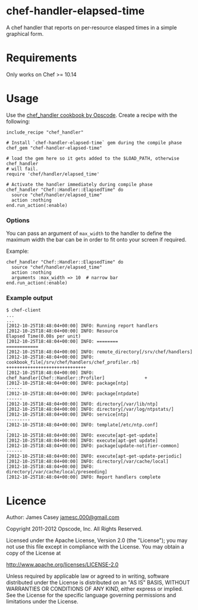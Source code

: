 chef-handler-elapsed-time
=========================

A chef handler that reports on per-resource elasped times in a simple graphical form.

Requirements
============

Only works on Chef >= 10.14

Usage
=====

Use the
[chef_handler cookbook by Opscode](http://community.opscode.com/cookbooks/chef_handler).
Create a recipe with the following:

    include_recipe "chef_handler"

    # Install `chef-handler-elapsed-time` gem during the compile phase
    chef_gem "chef-handler-elapsed-time"

    # load the gem here so it gets added to the $LOAD_PATH, otherwise chef_handler
    # will fail.
    require 'chef/handler/elapsed_time'

    # Activate the handler immediately during compile phase
    chef_handler "Chef::Handler::ElapsedTime" do
      source "chef/handler/elapsed_time"
      action :nothing
    end.run_action(:enable)

### Options

You can pass an argument of `max_width` to the handler to define the
maximum width the bar can be in order to fit onto your screen if
required.

Example:

    chef_handler "Chef::Handler::ElapsedTime" do
      source "chef/handler/elapsed_time"
      action :nothing
      arguments :max_width => 10  # narrow bar
    end.run_action(:enable)

### Example output

    $ chef-client
    ...
    ...
    [2012-10-25T18:48:04+00:00] INFO: Running report handlers
    [2012-10-25T18:48:04+00:00] INFO: Resource                                            Elapsed Time(0.08s per unit)
    [2012-10-25T18:48:04+00:00] INFO: ========                                            ============
    [2012-10-25T18:48:04+00:00] INFO: remote_directory[/srv/chef/handlers]
    [2012-10-25T18:48:04+00:00] INFO: cookbook_file[/srv/chef/handlers/chef_profiler.rb]  ++++++++++++++++++++++++++++++
    [2012-10-25T18:48:04+00:00] INFO: chef_handler[Chef::Handler::Profiler]               +
    [2012-10-25T18:48:04+00:00] INFO: package[ntp]                                        ------
    [2012-10-25T18:48:04+00:00] INFO: package[ntpdate]                                    ------
    [2012-10-25T18:48:04+00:00] INFO: directory[/var/lib/ntp]
    [2012-10-25T18:48:04+00:00] INFO: directory[/var/log/ntpstats/]
    [2012-10-25T18:48:04+00:00] INFO: service[ntp]                                        ---------
    [2012-10-25T18:48:04+00:00] INFO: template[/etc/ntp.conf]                             -
    [2012-10-25T18:48:04+00:00] INFO: execute[apt-get-update]
    [2012-10-25T18:48:04+00:00] INFO: execute[apt-get update]
    [2012-10-25T18:48:04+00:00] INFO: package[update-notifier-common]                     ------
    [2012-10-25T18:48:04+00:00] INFO: execute[apt-get-update-periodic]
    [2012-10-25T18:48:04+00:00] INFO: directory[/var/cache/local]
    [2012-10-25T18:48:04+00:00] INFO: directory[/var/cache/local/preseeding]
    [2012-10-25T18:48:04+00:00] INFO: Report handlers complete

Licence
=======

Author: James Casey <jamesc.000@gmail.com>

Copyright 2011-2012 Opscode, Inc. All Rights Reserved.

Licensed under the Apache License, Version 2.0 (the "License"); you may not use this file except in compliance with the License.  You may obtain a copy of the License at

  http://www.apache.org/licenses/LICENSE-2.0

Unless required by applicable law or agreed to in writing, software distributed under the License is distributed on an "AS IS" BASIS, WITHOUT WARRANTIES OR CONDITIONS OF ANY KIND, either express or implied.  See the License for the specific language governing permissions and limitations under the License.
